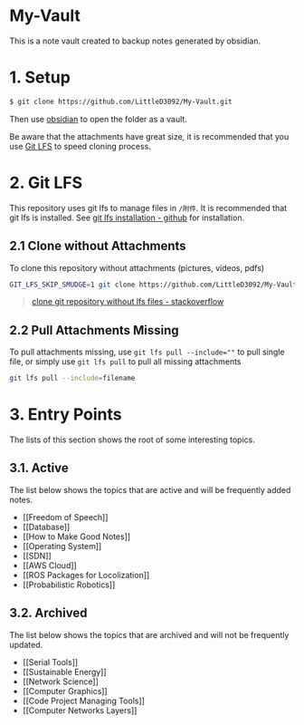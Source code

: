 # My-Vault
This is a note vault created to backup notes generated by obsidian.

# 1. Setup

```bash
$ git clone https://github.com/LittleD3092/My-Vault.git
```

Then use [obsidian](https://obsidian.md/) to open the folder as a vault.

Be aware that the attachments have great size, it is recommended that you use [Git LFS](https://github.com/LittleD3092/My-Vault#2-git-lfs) to speed cloning process.

# 2. Git LFS

This repository uses git lfs to manage files in `/附件`. It is recommended that git lfs is installed. See [git lfs installation - github](https://github.com/git-lfs/git-lfs/wiki/Installation) for installation.

## 2.1 Clone without Attachments

To clone this repository without attachments (pictures, videos, pdfs)

```bash
GIT_LFS_SKIP_SMUDGE=1 git clone https://github.com/LittleD3092/My-Vault.git
```

> [clone git repository without lfs files - stackoverflow](https://stackoverflow.com/questions/42019529/how-to-clone-pull-a-git-repository-ignoring-lfs)

## 2.2 Pull Attachments Missing

To pull attachments missing, use `git lfs pull --include=""` to pull single file, or simply use `git lfs pull` to pull all missing attachments

```bash
git lfs pull --include=filename
```

# 3. Entry Points

The lists of this section shows the root of some interesting topics.

## 3.1. Active

The list below shows the topics that are active and will be frequently added notes.

- [[Freedom of Speech]]
- [[Database]]
- [[How to Make Good Notes]]
- [[Operating System]]
- [[SDN]]
- [[AWS Cloud]]
- [[ROS Packages for Locolization]]
- [[Probabilistic Robotics]]

## 3.2. Archived

The list below shows the topics that are archived and will not be frequently updated.

- [[Serial Tools]]
- [[Sustainable Energy]]
- [[Network Science]]
- [[Computer Graphics]]
- [[Code Project Managing Tools]]
- [[Computer Networks Layers]]